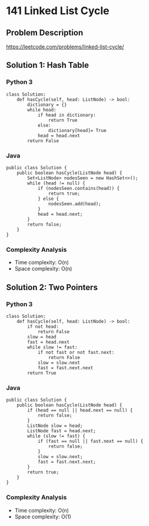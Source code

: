 # 141 Linked List Cycle
## Problem Description
https://leetcode.com/problems/linked-list-cycle/

## Solution 1: Hash Table
### Python 3
```
class Solution:
    def hasCycle(self, head: ListNode) -> bool:
        dictionary = {}
        while head:
            if head in dictionary: 
                return True
            else: 
                dictionary[head]= True
            head = head.next
        return False
```

### Java
```
public class Solution {
    public boolean hasCycle(ListNode head) {
        Set<ListNode> nodesSeen = new HashSet<>();
        while (head != null) {
            if (nodesSeen.contains(head)) {
                return true;
            } else {
                nodesSeen.add(head);
            }
            head = head.next;
        }
        return false;
    }
}
```
### Complexity Analysis
- Time complexity: O(n)
- Space complexity: O(n)

## Solution 2: Two Pointers
### Python 3
```
class Solution:
    def hasCycle(self, head: ListNode) -> bool:
        if not head:
            return False
        slow = head
        fast = head.next
        while slow != fast:
            if not fast or not fast.next:
                return False
            slow = slow.next
            fast = fast.next.next
        return True
```
### Java
```
public class Solution {
    public boolean hasCycle(ListNode head) {
        if (head == null || head.next == null) {
            return false;
        }
        ListNode slow = head;
        ListNode fast = head.next;
        while (slow != fast) {
            if (fast == null || fast.next == null) {
                return false;
            }
            slow = slow.next;
            fast = fast.next.next;
        }
        return true;
    }
}
```

### Complexity Analysis
- Time complexity: O(n)
- Space complexity: O(1)